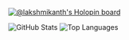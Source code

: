 [![@lakshmikanth's Holopin board](https://holopin.me/lakshmikanth)](https://holopin.io/@lakshmikanth)


![GitHub Stats](https://github-readme-stats.vercel.app/api?username=lakshmikanth-472&theme=radical)
![Top Languages](https://github-readme-stats.vercel.app/api/top-langs/?username=LAKSHMIKANTH-472&show_icons=true&theme=radical)
